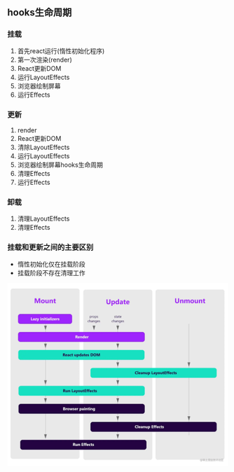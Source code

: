 ## hooks生命周期
### 挂载
1. 首先react运行(惰性初始化程序)
2. 第一次渲染(render)
3. React更新DOM
4. 运行LayoutEffects
5. 浏览器绘制屏幕
6. 运行Effects
### 更新
1. render
2. React更新DOM
3. 清除LayoutEffects
4. 运行LayoutEffects
5. 浏览器绘制屏幕hooks生命周期
6. 清理Effects
7. 运行Effects
### 卸载
1. 清理LayoutEffects
2. 清理Effects
### 挂载和更新之间的主要区别
- 惰性初始化仅在挂载阶段
- 挂载阶段不存在清理工作

![hooks生命周期](./img/hooks%E7%94%9F%E5%91%BD%E5%91%A8%E6%9C%9F.png)
